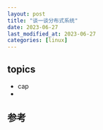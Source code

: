 ```yaml
---
layout: post
title: "谈一谈分布式系统"
date: 2023-06-27
last_modified_at: 2023-06-27
categories: [linux]
---
```


## topics
* cap
*


## 参考
